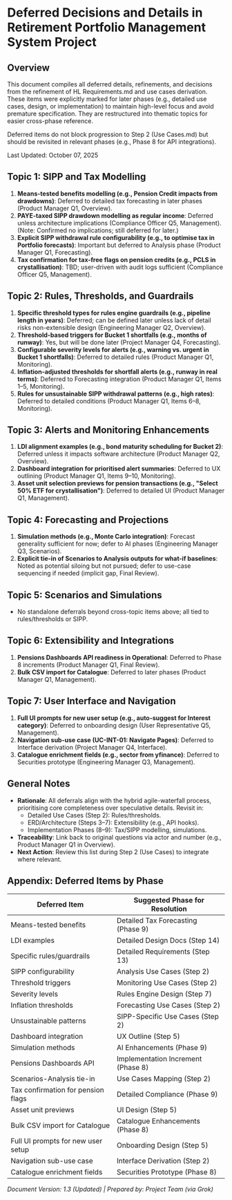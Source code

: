 # Deferred Decisions and Details in Retirement Portfolio Management System Project

## Overview
This document compiles all deferred details, refinements, and decisions from the refinement of HL Requirements.md and use cases derivation. These items were explicitly marked for later phases (e.g., detailed use cases, design, or implementation) to maintain high-level focus and avoid premature specification. They are restructured into thematic topics for easier cross-phase reference.

Deferred items do not block progression to Step 2 (Use Cases.md) but should be revisited in relevant phases (e.g., Phase 8 for API integrations).

Last Updated: October 07, 2025

## Topic 1: SIPP and Tax Modelling
1. **Means-tested benefits modelling (e.g., Pension Credit impacts from drawdowns)**: Deferred to detailed tax forecasting in later phases (Product Manager Q1, Overview).
2. **PAYE-taxed SIPP drawdown modelling as regular income**: Deferred unless architecture implications (Compliance Officer Q5, Management). (Note: Confirmed no implications; still deferred for later.)
3. **Explicit SIPP withdrawal rule configurability (e.g., to optimise tax in Portfolio forecasts)**: Important but deferred to Analysis phase (Product Manager Q1, Forecasting).
4. **Tax confirmation for tax-free flags on pension credits (e.g., PCLS in crystallisation)**: TBD; user-driven with audit logs sufficient (Compliance Officer Q5, Management).

## Topic 2: Rules, Thresholds, and Guardrails
1. **Specific threshold types for rules engine guardrails (e.g., pipeline length in years)**: Deferred; can be defined later unless lack of detail risks non-extensible design (Engineering Manager Q2, Overview).
2. **Threshold-based triggers for Bucket 1 shortfalls (e.g., months of runway)**: Yes, but will be done later (Project Manager Q4, Forecasting).
3. **Configurable severity levels for alerts (e.g., warning vs. urgent in Bucket 1 shortfalls)**: Deferred to detailed rules (Product Manager Q1, Monitoring).
4. **Inflation-adjusted thresholds for shortfall alerts (e.g., runway in real terms)**: Deferred to Forecasting integration (Product Manager Q1, Items 1–5, Monitoring).
5. **Rules for unsustainable SIPP withdrawal patterns (e.g., high rates)**: Deferred to detailed conditions (Product Manager Q1, Items 6–8, Monitoring).

## Topic 3: Alerts and Monitoring Enhancements
1. **LDI alignment examples (e.g., bond maturity scheduling for Bucket 2)**: Deferred unless it impacts software architecture (Product Manager Q2, Overview).
2. **Dashboard integration for prioritised alert summaries**: Deferred to UX outlining (Product Manager Q1, Items 9–10, Monitoring).
3. **Asset unit selection previews for pension transactions (e.g., "Select 50% ETF for crystallisation")**: Deferred to detailed UI (Product Manager Q1, Management).

## Topic 4: Forecasting and Projections
1. **Simulation methods (e.g., Monte Carlo integration)**: Forecast generality sufficient for now; defer to AI phases (Engineering Manager Q3, Scenarios).
2. **Explicit tie-in of Scenarios to Analysis outputs for what-if baselines**: Noted as potential siloing but not pursued; defer to use-case sequencing if needed (implicit gap, Final Review).

## Topic 5: Scenarios and Simulations
- No standalone deferrals beyond cross-topic items above; all tied to rules/thresholds or SIPP.

## Topic 6: Extensibility and Integrations
1. **Pensions Dashboards API readiness in Operational**: Deferred to Phase 8 increments (Product Manager Q1, Final Review).
2. **Bulk CSV import for Catalogue**: Deferred to later phases (Product Manager Q1, Management).

## Topic 7: User Interface and Navigation
1. **Full UI prompts for new user setup (e.g., auto-suggest for Interest category)**: Deferred to onboarding design (User Representative Q5, Management).
2. **Navigation sub-use case (UC-INT-01: Navigate Pages)**: Deferred to Interface derivation (Project Manager Q4, Interface).
3. **Catalogue enrichment fields (e.g., sector from yfinance)**: Deferred to Securities prototype (Engineering Manager Q3, Management).

## General Notes
- **Rationale**: All deferrals align with the hybrid agile-waterfall process, prioritising core completeness over speculative details. Revisit in:
  - Detailed Use Cases (Step 2): Rules/thresholds.
  - ERD/Architecture (Steps 3–7): Extensibility (e.g., API hooks).
  - Implementation Phases (8–9): Tax/SIPP modelling, simulations.
- **Traceability**: Link back to original questions via actor and number (e.g., Product Manager Q1 in Overview).
- **Next Action**: Review this list during Step 2 (Use Cases) to integrate where relevant.

## Appendix: Deferred Items by Phase
| Deferred Item | Suggested Phase for Resolution |
|---------------|--------------------------------|
| Means-tested benefits | Detailed Tax Forecasting (Phase 9) |
| LDI examples | Detailed Design Docs (Step 14) |
| Specific rules/guardrails | Detailed Requirements (Step 13) |
| SIPP configurability | Analysis Use Cases (Step 2) |
| Threshold triggers | Monitoring Use Cases (Step 2) |
| Severity levels | Rules Engine Design (Step 7) |
| Inflation thresholds | Forecasting Use Cases (Step 2) |
| Unsustainable patterns | SIPP-Specific Use Cases (Step 2) |
| Dashboard integration | UX Outline (Step 5) |
| Simulation methods | AI Enhancements (Phase 9) |
| Pensions Dashboards API | Implementation Increment (Phase 8) |
| Scenarios-Analysis tie-in | Use Cases Mapping (Step 2) |
| Tax confirmation for pension flags | Detailed Compliance (Phase 9) |
| Asset unit previews | UI Design (Step 5) |
| Bulk CSV import for Catalogue | Catalogue Enhancements (Phase 8) |
| Full UI prompts for new user setup | Onboarding Design (Step 5) |
| Navigation sub-use case | Interface Derivation (Step 2) |
| Catalogue enrichment fields | Securities Prototype (Phase 8) |

*Document Version: 1.3 (Updated) | Prepared by: Project Team (via Grok)*